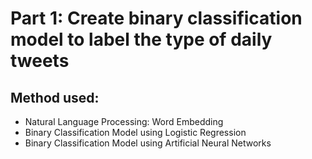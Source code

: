 # Part 1: Create binary classification model to label the type of daily tweets   


## Method used:  
- Natural Language Processing: Word Embedding  
- Binary Classification Model using Logistic Regression  
- Binary Classification Model using Artificial Neural Networks  
